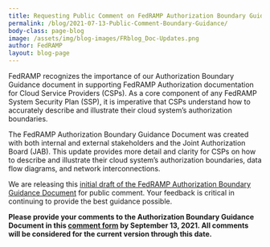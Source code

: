 ```yaml
---
title: Requesting Public Comment on FedRAMP Authorization Boundary Guidance Document
permalink: /blog/2021-07-13-Public-Comment-Boundary-Guidance/
body-class: page-blog
image: /assets/img/blog-images/FRblog_Doc-Updates.png
author: FedRAMP
layout: blog-page
---
```

FedRAMP recognizes the importance of our Authorization Boundary Guidance document in supporting FedRAMP Authorization documentation for Cloud Service Providers (CSPs). As a core component of any FedRAMP System Security Plan (SSP), it is imperative that CSPs understand how to accurately describe and illustrate their cloud system’s authorization boundaries.

The FedRAMP Authorization Boundary Guidance Document was created with both internal and external stakeholders and the Joint Authorization Board (JAB). This update provides more detail and clarity for CSPs on how to describe and illustrate their cloud system’s authorization boundaries, data flow diagrams, and network interconnections.  

We are releasing this <a href="{{site.baseurl}}/assets/resources/documents/CSP_A_FedRAMP_Authorization_Boundary_Guidance.pdf" target="_blank"> initial draft of the FedRAMP Authorization Boundary Guidance Document</a> for public comment. Your feedback is critical in continuing to provide the best guidance possible. 

<strong>Please provide your comments to the Authorization Boundary Guidance Document in this <a href="https://feedback.gsa.gov/jfe/form/SV_cAyjUjI42Shdx4y" target="_blank"> comment form</a> by September  13, 2021. All comments will be considered for the current version through this date.</strong> 